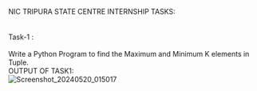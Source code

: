  NIC TRIPURA STATE CENTRE INTERNSHIP TASKS: <br>
<br>
<br>
Task-1 :<br>  
    Write a Python Program to find the Maximum and Minimum K elements in Tuple.<br>
    OUTPUT OF TASK1:<br>![Screenshot_20240520_015017](https://github.com/Abhishek1problemsolver/NIC_Internship/assets/121240970/db31f562-fc5a-42c8-ab0f-765c6798e850)
